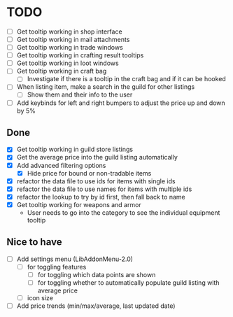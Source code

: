 # TODO


- [ ] Get tooltip working in shop interface
- [ ] Get tooltip working in mail attachments
- [ ] Get tooltip working in trade windows
- [ ] Get tooltip working in crafting result tooltips
- [ ] Get tooltip working in loot windows
- [ ] Get tooltip working in craft bag
    - [ ] Investigate if there is a tooltip in the craft bag and if it can be hooked
- [ ] When listing item, make a search in the guild for other listings
    - [ ] Show them and their info to the user
- [ ] Add keybinds for left and right bumpers to adjust the price up and down by 5%

## Done

- [x] Get tooltip working in guild store listings
- [x] Get the average price into the guild listing automatically
- [x] Add advanced filtering options
    - [x] Hide price for bound or non-tradable items
- [x] refactor the data file to use ids for items with single ids
- [x] refactor the data file to use names for items with multiple ids
- [x] refactor the lookup to try by id first, then fall back to name
- [x] Get tooltip working for weapons and armor
    - User needs to go into the category to see the individual equipment tooltip

## Nice to have

- [ ] Add settings menu (LibAddonMenu-2.0)
    - [ ] for toggling features 
        - [ ] for toggling which data points are shown
        - [ ] for toggling whether to automatically populate guild listing with average price
    - [ ] icon size
- [ ] Add price trends (min/max/average, last updated date)